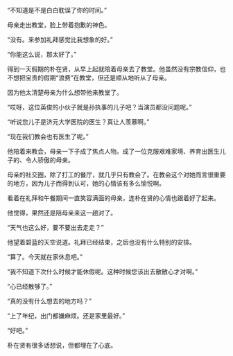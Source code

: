 “不知道是不是白白耽误了你的时间。”

母亲走出教堂，脸上带着抱歉的神色。

“没有。来参加礼拜感觉比我想象的好。”

“你能这么说，那太好了。”

得到一天假期的朴在贤，从早上起就陪着母亲去了教堂。他虽然没有宗教信仰，也不想把宝贵的假期“浪费”在教堂，但还是顺从地听从了母亲。

因为他太清楚母亲为什么想带他来教堂了。

“哎呀，这位英俊的小伙子就是孙执事的儿子吧？当演员都没问题呢。”

“听说您儿子是济元大学医院的医生？真让人羡慕啊。”

“现在我们教会也有医生了呢。”

他陪着来教会，母亲一下子成了焦点人物。成了一位克服艰难家境、养育出医生儿子的、令人骄傲的母亲。

母亲的社交圈，除了打工的餐厅，就几乎只有教会了。在教会这个对她而言很重要的地方，因为儿子而得到认可，她的心情该有多么愉悦啊。

看着在礼拜和午餐期间一直笑容满面的母亲，连朴在贤的心情也跟着好了起来。

他觉得，果然还是陪母亲来这一趟对了。

“天气也这么好，要不要出去走走？”

他望着碧蓝的天空说道。礼拜已经结束，之后也没有什么特别的安排。

“算了。今天就在家休息吧。”

“我不知道下次什么时候才能休假呢。这种时候您该出去散散心才对啊。”

“心已经散够了。”

“真的没有什么想去的地方吗？”

“上了年纪，出门都嫌麻烦。还是家里最好。”

“好吧。”

朴在贤有很多话想说，但都埋在了心底。